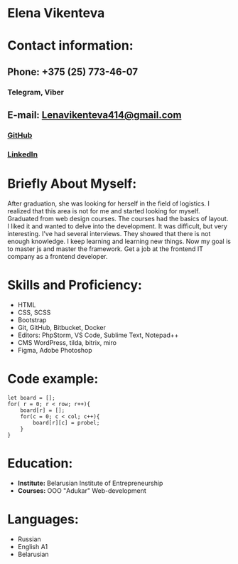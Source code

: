 # **Elena Vikenteva**

# **Contact information:**
## **Phone: +375 (25) 773-46-07**  
### Telegram, Viber

## E-mail: Lenavikenteva414@gmail.com


### [**GitHub**]('https://github.com/OwLl-Code")
### [**LinkedIn**]('https://www.linkedin.com/in/%D0%B5%D0%BB%D0%B5%D0%BD%D0%B0-%D0%B2%D0%B8%D0%BA%D0%B5%D0%BD%D1%82%D1%8C%D0%B5%D0%B2%D0%B0-641a25200/")




###

# **Briefly About Myself:**
After graduation, she was looking for herself in the field of 
logistics. 
I realized that this area is not for me and started looking for myself. 
Graduated from web design courses. 
The courses had the basics of layout. 
I liked it and wanted to delve into the development. 
It was difficult, but very interesting. 
I've had several interviews. 
They showed that there is not enough knowledge. 
I keep learning and learning new things. 
Now my goal is to master js and master the framework. 
Get a job at the frontend IT company as a frontend developer.



# **Skills and Proficiency:**
* HTML
* CSS, SCSS
* Bootstrap
* Git, GitHub, Bitbucket, Docker
* Editors: PhpStorm, VS Code, Sublime Text, Notepad++
* CMS WordPress, tilda, bitrix, miro
* Figma, Adobe Photoshop



# **Code example:**
```
let board = [];
for( r = 0; r < row; r++){
    board[r] = [];
    for(c = 0; c < col; c++){
        board[r][c] = probel;
    }
}
```


# **Education:**
* **Institute:** Belarusian Institute of Entrepreneurship
* **Courses:**  ООО "Adukar" Web-development


# **Languages:**
* Russian
* English A1
* Belarusian





